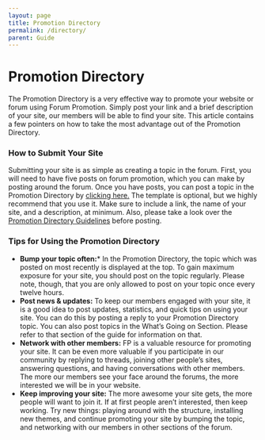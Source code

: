 ```yaml
---
layout: page
title: Promotion Directory
permalink: /directory/
parent: Guide
---
```


# Promotion Directory

The Promotion Directory is a very effective way to promote your website or forum using Forum Promotion. Simply post your link and a brief description of your site, our members will be able to find your site. This article contains a few pointers on how to take the most advantage out of the Promotion Directory.

### How to Submit Your Site

Submitting your site is as simple as creating a topic in the forum. First, you will need to have five posts on forum promotion, which you can make by posting around the forum. Once you have posts, you can post a topic in the Promotion Directory by [clicking here.](https://community.forumpromotion.net/forums/promotion-directory.355/post-thread) The template is optional, but we highly recommend that you use it. Make sure to include a link, the name of your site, and a description, at minimum. Also, please take a look over the [Promotion Directory Guidelines](https://community.forumpromotion.net/threads/promotion-directory-guidelines.157370/) before posting.

### Tips for Using the Promotion Directory

 - **Bump your topic often:*** In the Promotion Directory, the topic which was posted on most recently is displayed at the top. To gain maximum exposure for your site, you should post on the topic regularly. Please note, though, that you are only allowed to post on your topic once every twelve hours.
 - **Post news & updates:** To keep our members engaged with your site, it is a good idea to post updates, statistics, and quick tips on using your site. You can do this by posting a reply to your Promotion Directory topic. You can also post topics in the What’s Going on Section. Please refer to that section of the guide for information on that.
 - **Network with other members:** FP is a valuable resource for promoting your site. It can be even more valuable if you participate in our community by replying to threads, joining other people’s sites, answering questions, and having conversations with other members. The more our members see your face around the forums, the more interested we will be in your website.
- **Keep improving your site:** The more awesome your site gets, the more people will want to join it. If at first people aren’t interested, then keep working. Try new things: playing around with the structure, installing new themes, and continue promoting your site by bumping the topic, and networking with our members in other sections of the forum.
